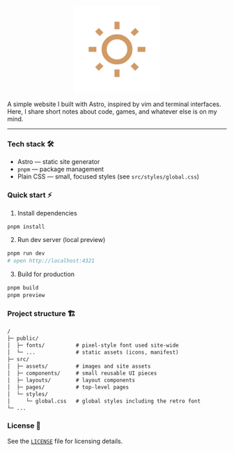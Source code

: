 <div align="center">
  <img src="public/android-chrome-512x512.png" alt="Site Icon" width="200">
</div>

A simple website I built with Astro, inspired by vim and terminal interfaces. Here, I share short notes about code, games, and whatever else is on my mind.

---

### Tech stack 🛠️

- Astro — static site generator
- `pnpm` — package management
- Plain CSS — small, focused styles (see `src/styles/global.css`)

### Quick start ⚡️

1. Install dependencies

```bash
pnpm install
```

2. Run dev server (local preview)

```bash
pnpm run dev
# open http://localhost:4321
```

3. Build for production

```bash
pnpm build
pnpm preview
```

### Project structure 🏗️

```
/
├─ public/
│  ├─ fonts/          # pixel-style font used site-wide
│  └─ ...             # static assets (icons, manifest)
├─ src/
│  ├─ assets/         # images and site assets
│  ├─ components/     # small reusable UI pieces
│  ├─ layouts/        # layout components
│  ├─ pages/          # top-level pages
│  └─ styles/
│     └─ global.css   # global styles including the retro font
└─ ...
```

### License 🪪

See the [`LICENSE`](LICENSE) file for licensing details.
